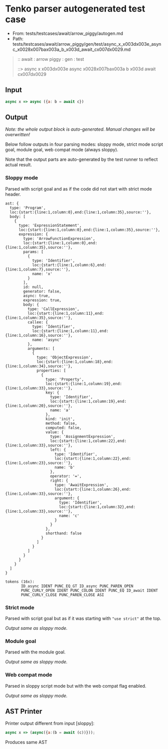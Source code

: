 # Tenko parser autogenerated test case

- From: tests/testcases/await/arrow_piggy/autogen.md
- Path: tests/testcases/await/arrow_piggy/gen/test/async_x_x003dx003e_async_x0028x007bax003a_b_x003d_await_cx007dx0029.md

> :: await : arrow piggy : gen : test
>
> ::> async x x003dx003e async x0028x007bax003a b x003d await cx007dx0029

## Input


`````js
async x => async ({a: b = await c})
`````

## Output

_Note: the whole output block is auto-generated. Manual changes will be overwritten!_

Below follow outputs in four parsing modes: sloppy mode, strict mode script goal, module goal, web compat mode (always sloppy).

Note that the output parts are auto-generated by the test runner to reflect actual result.

### Sloppy mode

Parsed with script goal and as if the code did not start with strict mode header.

`````
ast: {
  type: 'Program',
  loc:{start:{line:1,column:0},end:{line:1,column:35},source:''},
  body: [
    {
      type: 'ExpressionStatement',
      loc:{start:{line:1,column:0},end:{line:1,column:35},source:''},
      expression: {
        type: 'ArrowFunctionExpression',
        loc:{start:{line:1,column:0},end:{line:1,column:35},source:''},
        params: [
          {
            type: 'Identifier',
            loc:{start:{line:1,column:6},end:{line:1,column:7},source:''},
            name: 'x'
          }
        ],
        id: null,
        generator: false,
        async: true,
        expression: true,
        body: {
          type: 'CallExpression',
          loc:{start:{line:1,column:11},end:{line:1,column:35},source:''},
          callee: {
            type: 'Identifier',
            loc:{start:{line:1,column:11},end:{line:1,column:16},source:''},
            name: 'async'
          },
          arguments: [
            {
              type: 'ObjectExpression',
              loc:{start:{line:1,column:18},end:{line:1,column:34},source:''},
              properties: [
                {
                  type: 'Property',
                  loc:{start:{line:1,column:19},end:{line:1,column:33},source:''},
                  key: {
                    type: 'Identifier',
                    loc:{start:{line:1,column:19},end:{line:1,column:20},source:''},
                    name: 'a'
                  },
                  kind: 'init',
                  method: false,
                  computed: false,
                  value: {
                    type: 'AssignmentExpression',
                    loc:{start:{line:1,column:22},end:{line:1,column:33},source:''},
                    left: {
                      type: 'Identifier',
                      loc:{start:{line:1,column:22},end:{line:1,column:23},source:''},
                      name: 'b'
                    },
                    operator: '=',
                    right: {
                      type: 'AwaitExpression',
                      loc:{start:{line:1,column:26},end:{line:1,column:33},source:''},
                      argument: {
                        type: 'Identifier',
                        loc:{start:{line:1,column:32},end:{line:1,column:33},source:''},
                        name: 'c'
                      }
                    }
                  },
                  shorthand: false
                }
              ]
            }
          ]
        }
      }
    }
  ]
}

tokens (16x):
       ID_async IDENT PUNC_EQ_GT ID_async PUNC_PAREN_OPEN
       PUNC_CURLY_OPEN IDENT PUNC_COLON IDENT PUNC_EQ ID_await IDENT
       PUNC_CURLY_CLOSE PUNC_PAREN_CLOSE ASI
`````

### Strict mode

Parsed with script goal but as if it was starting with `"use strict"` at the top.

_Output same as sloppy mode._

### Module goal

Parsed with the module goal.

_Output same as sloppy mode._

### Web compat mode

Parsed in sloppy script mode but with the web compat flag enabled.

_Output same as sloppy mode._

## AST Printer

Printer output different from input [sloppy]:

````js
async x => (async({a:(b = await (c))}));
````

Produces same AST
